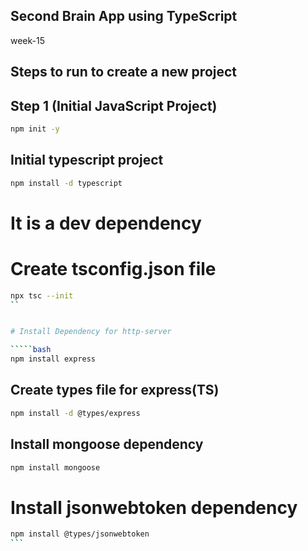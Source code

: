 ## Second Brain App using TypeScript

week-15
## Steps to run to create a new project

## Step 1 (Initial JavaScript Project)

````bash
npm init -y
````
## Initial typescript project

````bash
npm install -d typescript
````
# It is a dev dependency


# Create tsconfig.json file

```bash 
npx tsc --init
``


# Install Dependency for http-server

`````bash
npm install express
`````

## Create types file for express(TS)
````bash
npm install -d @types/express
````

## Install mongoose dependency 
````bash
npm install mongoose
````

# Install jsonwebtoken dependency
````bash
npm install @types/jsonwebtoken
```